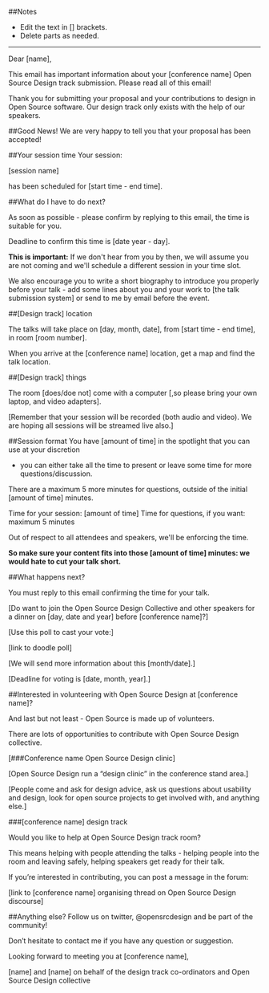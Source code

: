 ##Notes
- Edit the text in [] brackets.
- Delete parts as needed.

----------

Dear [name],

This email has important information about your [conference name] Open Source Design
track submission. Please read all of this email!

Thank you for submitting your proposal and your contributions to design in Open Source software. Our design track only exists with the help of our speakers.


##Good News!
We are very happy to tell you that your proposal has been accepted!


##Your session time
Your session:

 [session name]

has been scheduled for [start time - end time].


##What do I have to do next?

As soon as possible - please confirm by replying to this email, the time is suitable for you.

Deadline to confirm this time is [date year - day].

**This is important:** If we don't hear from you by then, we will assume you are not coming and
we'll schedule a different session in your time slot.

We also encourage you to write a short biography to introduce you properly before your talk - add some lines about you and your work to [the talk submission system] or send to me by
email before the event.


##[Design track] location

The talks will take place on [day, month, date], from [start time - end time],
in room [room number].

When you arrive at the [conference name] location, get a map and find the talk location.


##[Design track] things

The room [does/doe not] come with a computer [,so please bring your own laptop,
and video adapters].

[Remember that your session will be recorded (both audio and video). We
are hoping all sessions will be streamed live also.]


##Session format
You have [amount of time] in the spotlight that you can use at your discretion
- you can either take all the time to present or leave some time for more
questions/discussion.

There are a maximum 5 more minutes for questions, outside of the initial [amount of time] minutes.

Time for your session: [amount of time]
Time for questions, if you want: maximum 5 minutes

Out of respect to all attendees and speakers, we'll be enforcing
the time.

**So make sure your content fits into those [amount of time] minutes: we would
hate to cut your talk short.**


##What happens next?

You must reply to this email confirming the time for your talk.

[Do want to join the Open Source Design Collective and other speakers for a dinner on [day, date and year] before [conference name]?]

[Use this poll to cast your vote:]

[link to doodle poll]

[We will send more information about this [month/date].]

[Deadline for voting is [date, month, year].]


##Interested in volunteering with Open Source Design at [conference name]?

And last but not least - Open Source is made up of volunteers.

There are lots of opportunities to contribute with Open Source Design collective.

[###Conference name Open Source Design clinic]

[Open Source Design run a “design clinic” in the conference stand area.]

[People come and ask for design advice, ask us questions about usability and design, look for open source projects to get involved with, and anything else.]

###[conference name] design track

Would you like to help at Open Source Design track room?

This means helping with people attending the talks - helping people into the room and leaving safely, helping speakers get ready for their talk.

If you’re interested in contributing, you can post a message in the forum:

[link to [conference name] organising thread on Open Source Design discourse]


##Anything else?
Follow us on twitter, @opensrcdesign and be part of the community!

Don’t hesitate to contact me if you have any question or suggestion.

Looking forward to meeting you at [conference name],

[name] and [name]
on behalf of the design track co-ordinators and Open Source Design collective
